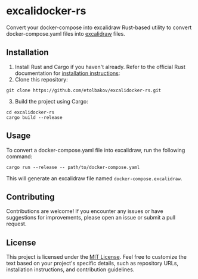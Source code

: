 # excalidocker-rs
Convert your docker-compose into excalidraw
Rust-based utility to convert docker-compose.yaml files into [excalidraw](https://excalidraw.com/) files.

## Installation

1. Install Rust and Cargo if you haven't already. Refer to the official Rust documentation for [installation instructions](https://www.rust-lang.org/tools/install):
2. Clone this repository:
```shell
git clone https://github.com/etolbakov/excalidocker-rs.git
```
3. Build the project using Cargo:
```shell
cd excalidocker-rs
cargo build --release
```

## Usage

To convert a docker-compose.yaml file into excalidraw, run the following command:

```shell
cargo run --release -- path/to/docker-compose.yaml
```

This will generate an excalidraw file named `docker-compose.excalidraw`.

## Contributing

Contributions are welcome! If you encounter any issues or have suggestions for improvements, please open an issue or submit a pull request.

## License

This project is licensed under the [MIT License](./LICENSE).
Feel free to customize the text based on your project's specific details, such as repository URLs, installation instructions, and contribution guidelines.
